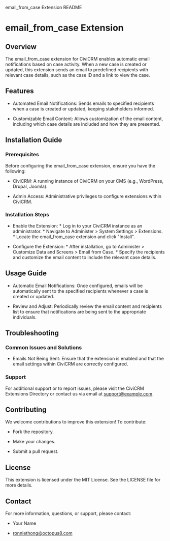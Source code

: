 email_from_case Extension README
# email_from_case Extension

## Overview

The email_from_case extension for CiviCRM enables automatic email notifications based on case activity. When a new case is created or updated, this extension sends an email to predefined recipients with relevant case details, such as the case ID and a link to view the case.

## Features

* Automated Email Notifications: Sends emails to specified recipients when a case is created or updated, keeping stakeholders informed.

* Customizable Email Content: Allows customization of the email content, including which case details are included and how they are presented.

## Installation Guide

### Prerequisites

Before configuring the email_from_case extension, ensure you have the following:

* CiviCRM: A running instance of CiviCRM on your CMS (e.g., WordPress, Drupal, Joomla).

* Admin Access: Administrative privileges to configure extensions within CiviCRM.

### Installation Steps

* Enable the Extension: * Log in to your CiviCRM instance as an administrator. * Navigate to Administer > System Settings > Extensions. * Locate the email_from_case extension and click "Install".

* Configure the Extension: * After installation, go to Administer > Customize Data and Screens > Email from Case. * Specify the recipients and customize the email content to include the relevant case details.

## Usage Guide

* Automatic Email Notifications: Once configured, emails will be automatically sent to the specified recipients whenever a case is created or updated.

* Review and Adjust: Periodically review the email content and recipients list to ensure that notifications are being sent to the appropriate individuals.

## Troubleshooting

### Common Issues and Solutions

* Emails Not Being Sent: Ensure that the extension is enabled and that the email settings within CiviCRM are correctly configured.

### Support

For additional support or to report issues, please visit the CiviCRM Extensions Directory or contact us via email at support@example.com.

## Contributing

We welcome contributions to improve this extension! To contribute:

* Fork the repository.

* Make your changes.

* Submit a pull request.

## License

This extension is licensed under the MIT License. See the LICENSE file for more details.

## Contact

For more information, questions, or support, please contact:

* Your Name

* ronniethong@octopus8.com
